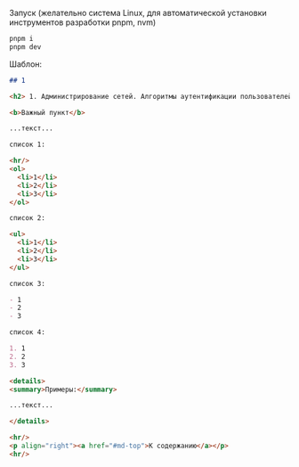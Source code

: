 Запуск (желательно система Linux, для автоматической установки инструментов разработки pnpm, nvm)

```bash
pnpm i
pnpm dev
```

Шаблон:

```md
## 1

<h2> 1. Администрирование сетей. Алгоритмы аутентификации пользователей. Многоуровневая защита корпоративных сетей. Защита информации в сетях. Требования к системам защиты информации. </h2>

<b>Важный пункт</b>

...текст...

список 1:

<hr/>
<ol>
  <li>1</li>
  <li>2</li>
  <li>3</li>
</ol>

список 2:

<ul>
  <li>1</li>
  <li>2</li>
  <li>3</li>
</ul>

список 3:

- 1
- 2
- 3

список 4:

1. 1
2. 2
3. 3

<details>
<summary>Примеры:</summary>

...текст...

</details>

<hr/>
<p align="right"><a href="#md-top">К содержанию</a></p>
<hr/>
```
